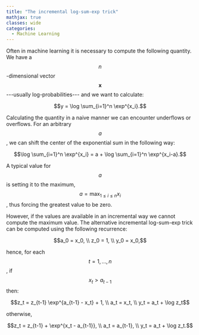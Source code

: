 ```yaml
---
title: "The incremental log-sum-exp trick"
mathjax: true
classes: wide
categories:
  - Machine Learning
---
```


Often in machine learning it is necessary to compute the following quantity. We have a $$n$$-dimensional vector $$\mathbf x$$---usually log-probabilities--- and we want to calculate:

$$y = \log \sum_{i=1}^n \exp^{x_i}.$$

Calculating the quantity in a naive manner we can encounter underflows or overflows. For an arbitrary $$a$$, we can shift the center of the exponential sum in the following way:

$$\log \sum_{i=1}^n \exp^{x_i} = a + \log \sum_{i=1}^n \exp^{x_i-a}.$$

A typical value for $$a$$ is setting it to the maximum, $$a = \max_{1\leq i \leq n} x_i$$, thus forcing the greatest value to be zero.

However, if the values are available in an incremental way we cannot compute the maximum value. The alternative incremental log-sum-exp trick can be computed using the following recurrence:

$$a_0 = x_0, \\ z_0 = 1, \\ y_0 = x_0,$$

hence, for each $$t=1,\ldots, n$$, if $$x_t > a_{t-1}$$ then: 

$$z_t = z_{t-1} \exp^{a_{t-1} - x_t} +  1, \\ a_t = x_t, \\ y_t = a_t + \log z_t$$

otherwise,

$$z_t = z_{t-1} +  \exp^{x_t - a_{t-1}}, \\ a_t = a_{t-1}, \\ y_t = a_t + \log z_t.$$
